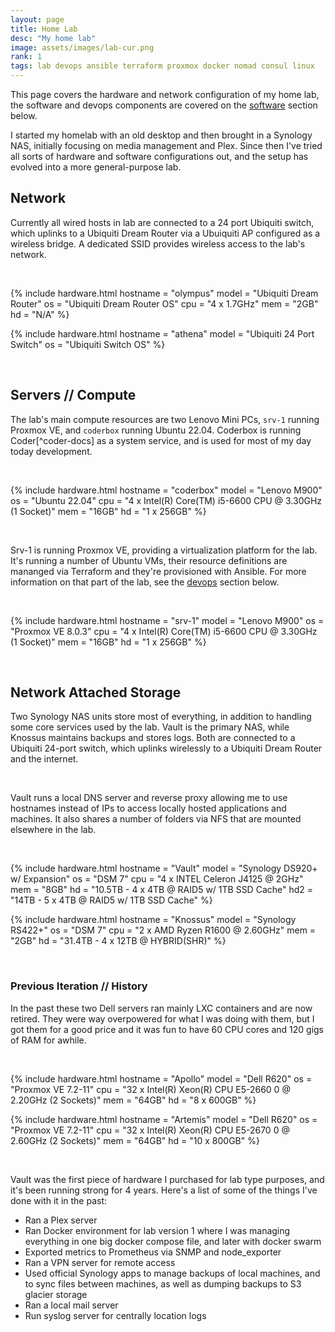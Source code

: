 ```yaml
---
layout: page
title: Home Lab
desc: "My home lab"
image: assets/images/lab-cur.png
rank: 1
tags: lab devops ansible terraform proxmox docker nomad consul linux
---
```


This page covers the hardware and network configuration of my home lab, the software and devops components are covered on the [software](#software) section below.

I started my homelab with an old desktop and then brought in a Synology NAS, initially 
focusing on media management and Plex. Since then I've tried all sorts of hardware and
software configurations out, and the setup has evolved into a more general-purpose lab.

## Network

Currently all wired hosts in lab are connected to a 24 port Ubiquiti switch, which uplinks to a 
Ubiquiti Dream Router via a Ubuiquiti AP configured as a wireless bridge. A dedicated SSID provides
wireless access to the lab's network.

<br/>

{% include hardware.html 
  hostname = "olympus"
  model = "Ubiquiti Dream Router"
  os = "Ubiquiti Dream Router OS"
  cpu = "4 x 1.7GHz"
  mem = "2GB"
  hd = "N/A"
%}

{% include hardware.html 
  hostname = "athena"
  model = "Ubiquiti 24 Port Switch"
  os = "Ubiquiti Switch OS"
%}

<br/>

## Servers // Compute

The lab's main compute resources are two Lenovo Mini PCs, `srv-1` running Proxmox VE, and
`coderbox` running Ubuntu 22.04. Coderbox is running Coder[^coder-docs] as a system service, 
and is used for most of my day today development. 

<br/>

{% include hardware.html 
  hostname = "coderbox"
  model = "Lenovo M900"
  os = "Ubuntu 22.04"
  cpu = "4 x Intel(R) Core(TM) i5-6600 CPU @ 3.30GHz (1 Socket)"
  mem = "16GB"
  hd = "1 x 256GB"
%}

<br/>

Srv-1 is running Proxmox VE, providing a virtualization platform for the lab. It's
running a number of Ubuntu VMs, their resource definitions are mananged via Terraform
and they're provisioned with Ansible. For more information on that part of the lab,
see the [devops](#devops) section below.

<br/>

{% include hardware.html 
  hostname = "srv-1"
  model = "Lenovo M900"
  os = "Proxmox VE 8.0.3"
  cpu = "4 x Intel(R) Core(TM) i5-6600 CPU @ 3.30GHz (1 Socket)"
  mem = "16GB"
  hd = "1 x 256GB"
%}

<br/>

## Network Attached Storage

Two Synology NAS units store most of everything, in addition to handling some
core services used by the lab. Vault is the primary NAS, while Knossus maintains backups and stores logs. Both are connected to a Ubiquiti 24-port switch, which uplinks wirelessly to a Ubiquiti Dream Router and the internet.

<br/>

Vault runs a local DNS server and reverse proxy allowing me to use hostnames instead of IPs to access locally hosted applications and machines. It also shares a number of folders via NFS that are mounted elsewhere in the lab.

<br/>

{% include hardware.html 
  hostname = "Vault"
  model = "Synology DS920+ w/ Expansion"
  os = "DSM 7"
  cpu = "4 x INTEL Celeron J4125 @ 2GHz"
  mem = "8GB"
  hd = "10.5TB - 4 x 4TB @ RAID5 w/ 1TB SSD Cache"
  hd2 = "14TB   - 5 x 4TB @ RAID5 w/ 1TB SSD Cache"
%}

{% include hardware.html 
  hostname = "Knossus"
  model = "Synology RS422+"
  os = "DSM 7"
  cpu = "2 x AMD Ryzen R1600 @ 2.60GHz"
  mem = "2GB"
  hd = "31.4TB - 4 x 12TB @ HYBRID(SHR)"
%}

<br/>

### Previous Iteration // History

In the past these two Dell servers ran mainly LXC containers and are now retired. They were
way overpowered for what I was doing with them, but I got them for a good price
and it was fun to have 60 CPU cores and 120 gigs of RAM for awhile.

<br/>

{% include hardware.html 
  hostname = "Apollo"
  model = "Dell R620"
  os = "Proxmox VE 7.2-11"
  cpu = "32 x Intel(R) Xeon(R) CPU E5-2660 0 @ 2.20GHz (2 Sockets)"
  mem = "64GB"
  hd = "8 x 600GB"
%}

{% include hardware.html 
  hostname = "Artemis"
  model = "Dell R620"
  os = "Proxmox VE 7.2-11"
  cpu = "32 x Intel(R) Xeon(R) CPU E5-2670 0 @ 2.60GHz (2 Sockets)"
  mem = "64GB"
  hd = "10 x 800GB"
%}

<br/>

Vault was the first piece of hardware I purchased for lab type purposes, and it's been
running strong for 4 years. Here's a list of some of the things I've done with it in the past:

- Ran a Plex server
- Ran Docker environment for lab version 1 where I was managing everything in one big docker compose file, and later with docker swarm
- Exported metrics to Prometheus via SNMP and node_exporter
- Ran a VPN server for remote access
- Used official Synology apps to manage backups of local machines, and to sync files between machines, as well as dumping backups to S3 glacier storage
- Ran a local mail server
- Run syslog server for centrally location logs


